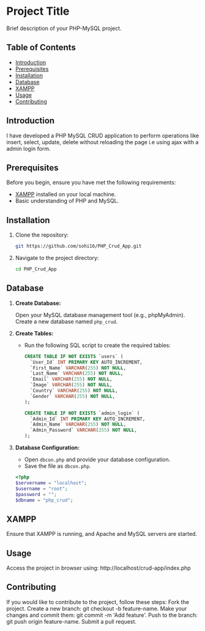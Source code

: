 # Project Title

Brief description of your PHP-MySQL project.

## Table of Contents

- [Introduction](#introduction)
- [Prerequisites](#prerequisites)
- [Installation](#installation)
- [Database](#database)
- [XAMPP](#xampp)
- [Usage](#usage)
- [Contributing](#contributing)

## Introduction

I have developed a PHP MySQL CRUD application to perform operations like insert, select, update, delete without reloading the page i.e using ajax with a admin login form.

## Prerequisites

Before you begin, ensure you have met the following requirements:

- [XAMPP](https://www.apachefriends.org/index.html) installed on your local machine.
- Basic understanding of PHP and MySQL.

## Installation

1. Clone the repository:

   ```bash
   git https://github.com/sohi16/PHP_Crud_App.git
   
2. Navigate to the project directory:

   ```bash
   cd PHP_Crud_App
   
## Database

1. **Create Database:**

   Open your MySQL database management tool (e.g., phpMyAdmin).
   Create a new database named `php_crud`.

2. **Create Tables:**

   - Run the following SQL script to create the required tables:

     ```sql
     CREATE TABLE IF NOT EXISTS `users` (
       `User_Id` INT PRIMARY KEY AUTO_INCREMENT,
       `First_Name` VARCHAR(255) NOT NULL,
       `Last_Name` VARCHAR(255) NOT NULL,
       `Email` VARCHAR(255) NOT NULL,
       `Image` VARCHAR(255) NOT NULL,
       `Country` VARCHAR(255) NOT NULL,
       `Gender` VARCHAR(255) NOT NULL,
     );

     CREATE TABLE IF NOT EXISTS `admin_login` (
       `Admin_Id` INT PRIMARY KEY AUTO_INCREMENT,
       `Admin_Name` VARCHAR(255) NOT NULL,
       `Admin_Password` VARCHAR(255) NOT NULL,
     );
     
     ```

3. **Database Configuration:**

   - Open `dbcon.php` and provide your database configuration.
   - Save the file as `dbcon.php`.

   ```php
   <?php
   $servername = "localhost";
   $username = "root";
   $password = "";
   $dbname = "php_crud";

## XAMPP

   Ensure that XAMPP is running, and Apache and MySQL servers are started.

## Usage

   Access the project in browser using:
   http://localhost/crud-app/index.php 

## Contributing

If you would like to contribute to the project, follow these steps:
Fork the project.
Create a new branch: git checkout -b feature-name.
Make your changes and commit them: git commit -m 'Add feature'.
Push to the branch: git push origin feature-name.
Submit a pull request.


